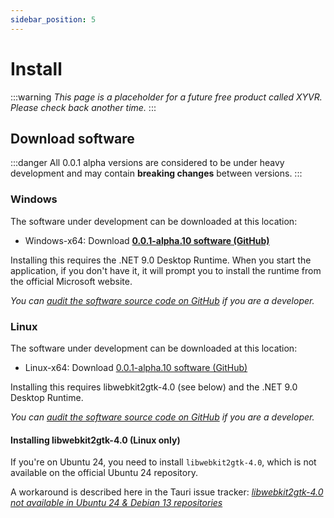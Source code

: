 ```yaml
---
sidebar_position: 5
---
```


# Install

:::warning
*This page is a placeholder for a future free product called XYVR. Please check back another time.*
:::

## Download software

:::danger
All 0.0.1 alpha versions are considered to be under heavy development and may contain **breaking changes** between versions.
:::

### Windows

The software under development can be downloaded at this location:
- Windows-x64: Download **[0.0.1-alpha.10 software (GitHub)](https://github.com/hai-vr/XYVR/releases/download/0.0.1-alpha.10/XYVR-0.0.1-alpha.10-windows-x64-executable.zip)**

Installing this requires the .NET 9.0 Desktop Runtime. When you start the application, if you don't have it, it will prompt you to install the runtime
from the official Microsoft website.

*You can [audit the software source code on GitHub](https://github.com/hai-vr/XYVR/) if you are a developer.*

### Linux

The software under development can be downloaded at this location:
- Linux-x64: Download [0.0.1-alpha.10 software (GitHub)](https://github.com/hai-vr/XYVR/releases/download/0.0.1-alpha.10/xyvr-0.0.1-alpha.10-linux-x64-executable.tar.gz)

Installing this requires libwebkit2gtk-4.0 (see below) and the .NET 9.0 Desktop Runtime.

*You can [audit the software source code on GitHub](https://github.com/hai-vr/XYVR/) if you are a developer.*

#### Installing libwebkit2gtk-4.0 (Linux only)

If you're on Ubuntu 24, you need to install `libwebkit2gtk-4.0`, which is not available on the official Ubuntu 24 repository.

A workaround is described here in the Tauri issue tracker: *[libwebkit2gtk-4.0 not available in Ubuntu 24 & Debian 13 repositories](https://github.com/tauri-apps/tauri/issues/9662#:~:text=I%20worked%20around%20this%20by%20adding%20the%20following%20line)*

